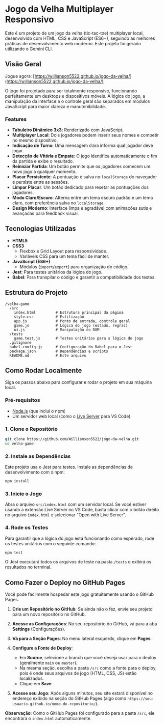 # Jogo da Velha Multiplayer Responsivo

Este é um projeto de um jogo da velha (tic-tac-toe) multiplayer local, desenvolvido com HTML, CSS e JavaScript (ES6+), seguindo as melhores práticas de desenvolvimento web moderno. Este projeto foi gerado utilizando o Gemini CLI.

## Visão Geral

Jogue agora: [https://willianson5522.github.io/jogo-da-velha/](https://willianson5522.github.io/jogo-da-velha/)

O jogo foi projetado para ser totalmente responsivo, funcionando perfeitamente em desktops e dispositivos móveis. A lógica do jogo, a manipulação da interface e o controle geral são separados em módulos JavaScript para maior clareza e manutenibilidade.

### Features

-   **Tabuleiro Dinâmico 3x3**: Renderizado com JavaScript.
-   **Multiplayer Local**: Dois jogadores podem inserir seus nomes e competir no mesmo dispositivo.
-   **Indicação de Turno**: Uma mensagem clara informa qual jogador deve jogar.
-   **Detecção de Vitória e Empate**: O jogo identifica automaticamente o fim da partida e exibe o resultado.
-   **Reiniciar Partida**: Um botão permite que os jogadores comecem um novo jogo a qualquer momento.
-   **Placar Persistente**: A pontuação é salva no `localStorage` do navegador e persiste entre as sessões.
-   **Limpar Placar**: Um botão dedicado para resetar as pontuações dos jogadores.
-   **Modo Claro/Escuro**: Alterna entre um tema escuro padrão e um tema claro, com preferência salva no `localStorage`.
-   **Design Moderno**: Interface limpa e agradável com animações sutis e avançadas para feedback visual.

## Tecnologias Utilizadas

-   **HTML5**
-   **CSS3**
    -   Flexbox e Grid Layout para responsividade.
    -   Variáveis CSS para um tema fácil de manter.
-   **JavaScript (ES6+)**
    -   Módulos (`import`/`export`) para organização do código.
-   **Jest**: Para testes unitários da lógica do jogo.
-   **Babel**: Para transpilar o código e garantir a compatibilidade dos testes.

## Estrutura do Projeto

```
/velha-game
  /src
    index.html         # Estrutura principal da página
    style.css          # Estilização
    app.js             # Ponto de entrada, controle geral
    game.js            # Lógica do jogo (estado, regras)
    ui.js              # Manipulação do DOM
  /tests
    game.test.js       # Testes unitários para a lógica do jogo
  .gitignore
  babel.config.js      # Configuração do Babel para o Jest
  package.json         # Dependências e scripts
  README.md            # Este arquivo
```

## Como Rodar Localmente

Siga os passos abaixo para configurar e rodar o projeto em sua máquina local.

### Pré-requisitos

-   [Node.js](https://nodejs.org/) (que inclui o npm)
-   Um servidor web local (como o [Live Server](https://marketplace.visualstudio.com/items?itemName=ritwickdey.LiveServer) para VS Code)

### 1. Clone o Repositório

```sh
git clone https://github.com/Willianson5522/jogo-da-velha.git
cd velha-game
```

### 2. Instale as Dependências

Este projeto usa o Jest para testes. Instale as dependências de desenvolvimento com o npm:

```sh
npm install
```

### 3. Inicie o Jogo

Abra o arquivo `src/index.html` com um servidor local. Se você estiver usando a extensão Live Server no VS Code, basta clicar com o botão direito no arquivo `index.html` e selecionar "Open with Live Server".

### 4. Rode os Testes

Para garantir que a lógica do jogo está funcionando como esperado, rode os testes unitários com o seguinte comando:

```sh
npm test
```

O Jest executará todos os arquivos de teste na pasta `/tests` e exibirá os resultados no terminal.

## Como Fazer o Deploy no GitHub Pages

Você pode facilmente hospedar este jogo gratuitamente usando o GitHub Pages.

1.  **Crie um Repositório no GitHub**: Se ainda não o fez, envie seu projeto para um novo repositório no GitHub.

2.  **Acesse as Configurações**: No seu repositório do GitHub, vá para a aba **Settings** (Configurações).

3.  **Vá para a Seção Pages**: No menu lateral esquerdo, clique em **Pages**.

4.  **Configure a Fonte de Deploy**:
    -   Em **Source**, selecione a branch que você deseja usar para o deploy (geralmente `main` ou `master`).
    -   Na mesma seção, escolha a pasta `/src` como a fonte para o deploy, pois é onde seus arquivos de jogo (HTML, CSS, JS) estão localizados.
    -   Clique em **Save**.

5.  **Acesse seu Jogo**: Após alguns minutos, seu site estará disponível no endereço exibido na seção do GitHub Pages (algo como `https://seu-usuario.github.io/nome-do-repositorio/`).

**Observação**: Como o GitHub Pages foi configurado para a pasta `/src`, ele encontrará o `index.html` automaticamente.
